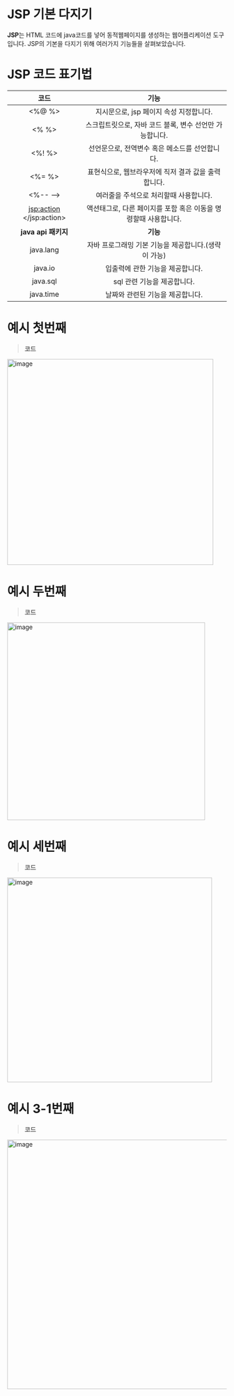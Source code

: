 # JSP 기본 다지기
**JSP**는 HTML 코드에 java코드를 넣어 동적웹페이지를 생성하는 웹어플리케이션 도구입니다. JSP의 기본을 다지기 위해 여러가지 기능들을 살펴보았습니다.

# JSP 코드 표기법

|**코드**|**기능**|
|:---:|:---:|
|<%@   %>|지시문으로, jsp 페이지 속성 지정합니다.|
|<%   %>|스크립트릿으로, 자바 코드 블록, 변수 선언만 가능합니다.|
|<%!   %>|선언문으로, 전역변수 혹은 메소드를 선언합니다.|  
|<%=   %>|표현식으로, 웹브라우저에 직저 결과 값을 출력합니다.|
|<%--   -->|여러줄을 주석으로 처리할때 사용합니다.|
|<jsp:action>   </jsp:action>|액션태그로, 다른 페이지를 포함 혹은 이동을 명령할때 사용합니다.|
|**java api 패키지**|**기능**|
|java.lang|자바 프로그래밍 기본 기능을 제공합니다.(생략이 가능)|
|java.io|입출력에 관한 기능을 제공합니다.|
|java.sql|sql 관련 기능을 제공합니다.|
|java.time|날짜와 관련된 기능을 제공합니다.|



# 예시 첫번째


> **코드**

<img width="473" alt="image" src="https://user-images.githubusercontent.com/102296551/170400292-63ef2985-7b7d-4638-b734-ebb96a8aa964.png">

# 예시 두번째


> **코드**

<img width="454" alt="image" src="https://user-images.githubusercontent.com/102296551/170401009-7229b4dd-5fe3-49f7-8118-ea15366fb006.png">

# 예시 세번째


> **코드**

<img width="470" alt="image" src="https://user-images.githubusercontent.com/102296551/170401134-9607e0ce-b6ec-4102-9aac-cf5d6012cd80.png">

# 예시 3-1번째


> **코드**

<img width="573" alt="image" src="https://user-images.githubusercontent.com/102296551/170401247-3a0a3318-1082-4983-88bc-4971a76eb876.png">



